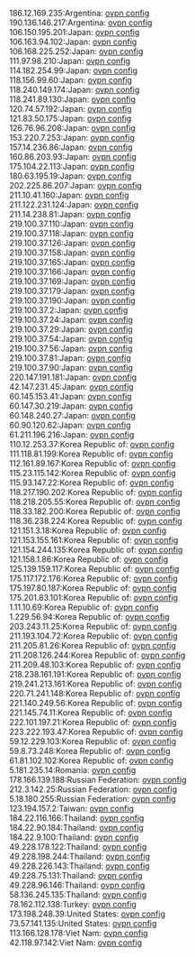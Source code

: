 186.12.169.235:Argentina: [ovpn config](vpn/186_12_169_235.ovpn)  
190.136.146.217:Argentina: [ovpn config](vpn/190_136_146_217.ovpn)  
106.150.195.201:Japan: [ovpn config](vpn/106_150_195_201.ovpn)  
106.163.94.102:Japan: [ovpn config](vpn/106_163_94_102.ovpn)  
106.168.225.252:Japan: [ovpn config](vpn/106_168_225_252.ovpn)  
111.97.98.210:Japan: [ovpn config](vpn/111_97_98_210.ovpn)  
114.182.254.99:Japan: [ovpn config](vpn/114_182_254_99.ovpn)  
118.156.99.60:Japan: [ovpn config](vpn/118_156_99_60.ovpn)  
118.240.149.174:Japan: [ovpn config](vpn/118_240_149_174.ovpn)  
118.241.89.130:Japan: [ovpn config](vpn/118_241_89_130.ovpn)  
120.74.57.192:Japan: [ovpn config](vpn/120_74_57_192.ovpn)  
121.83.50.175:Japan: [ovpn config](vpn/121_83_50_175.ovpn)  
126.76.96.208:Japan: [ovpn config](vpn/126_76_96_208.ovpn)  
153.220.7.253:Japan: [ovpn config](vpn/153_220_7_253.ovpn)  
157.14.236.86:Japan: [ovpn config](vpn/157_14_236_86.ovpn)  
160.86.203.93:Japan: [ovpn config](vpn/160_86_203_93.ovpn)  
175.104.22.113:Japan: [ovpn config](vpn/175_104_22_113.ovpn)  
180.63.195.19:Japan: [ovpn config](vpn/180_63_195_19.ovpn)  
202.225.86.207:Japan: [ovpn config](vpn/202_225_86_207.ovpn)  
211.10.41.160:Japan: [ovpn config](vpn/211_10_41_160.ovpn)  
211.122.231.124:Japan: [ovpn config](vpn/211_122_231_124.ovpn)  
211.14.238.81:Japan: [ovpn config](vpn/211_14_238_81.ovpn)  
219.100.37.110:Japan: [ovpn config](vpn/219_100_37_110.ovpn)  
219.100.37.118:Japan: [ovpn config](vpn/219_100_37_118.ovpn)  
219.100.37.126:Japan: [ovpn config](vpn/219_100_37_126.ovpn)  
219.100.37.158:Japan: [ovpn config](vpn/219_100_37_158.ovpn)  
219.100.37.165:Japan: [ovpn config](vpn/219_100_37_165.ovpn)  
219.100.37.166:Japan: [ovpn config](vpn/219_100_37_166.ovpn)  
219.100.37.169:Japan: [ovpn config](vpn/219_100_37_169.ovpn)  
219.100.37.179:Japan: [ovpn config](vpn/219_100_37_179.ovpn)  
219.100.37.190:Japan: [ovpn config](vpn/219_100_37_190.ovpn)  
219.100.37.2:Japan: [ovpn config](vpn/219_100_37_2.ovpn)  
219.100.37.24:Japan: [ovpn config](vpn/219_100_37_24.ovpn)  
219.100.37.29:Japan: [ovpn config](vpn/219_100_37_29.ovpn)  
219.100.37.54:Japan: [ovpn config](vpn/219_100_37_54.ovpn)  
219.100.37.56:Japan: [ovpn config](vpn/219_100_37_56.ovpn)  
219.100.37.81:Japan: [ovpn config](vpn/219_100_37_81.ovpn)  
219.100.37.90:Japan: [ovpn config](vpn/219_100_37_90.ovpn)  
220.147.191.181:Japan: [ovpn config](vpn/220_147_191_181.ovpn)  
42.147.231.45:Japan: [ovpn config](vpn/42_147_231_45.ovpn)  
60.145.153.41:Japan: [ovpn config](vpn/60_145_153_41.ovpn)  
60.147.30.219:Japan: [ovpn config](vpn/60_147_30_219.ovpn)  
60.148.240.27:Japan: [ovpn config](vpn/60_148_240_27.ovpn)  
60.90.120.62:Japan: [ovpn config](vpn/60_90_120_62.ovpn)  
61.211.196.216:Japan: [ovpn config](vpn/61_211_196_216.ovpn)  
110.12.253.37:Korea Republic of: [ovpn config](vpn/110_12_253_37.ovpn)  
111.118.81.199:Korea Republic of: [ovpn config](vpn/111_118_81_199.ovpn)  
112.161.89.167:Korea Republic of: [ovpn config](vpn/112_161_89_167.ovpn)  
115.23.115.142:Korea Republic of: [ovpn config](vpn/115_23_115_142.ovpn)  
115.93.147.22:Korea Republic of: [ovpn config](vpn/115_93_147_22.ovpn)  
118.217.190.202:Korea Republic of: [ovpn config](vpn/118_217_190_202.ovpn)  
118.218.205.55:Korea Republic of: [ovpn config](vpn/118_218_205_55.ovpn)  
118.33.182.200:Korea Republic of: [ovpn config](vpn/118_33_182_200.ovpn)  
118.36.238.224:Korea Republic of: [ovpn config](vpn/118_36_238_224.ovpn)  
121.151.3.18:Korea Republic of: [ovpn config](vpn/121_151_3_18.ovpn)  
121.153.155.161:Korea Republic of: [ovpn config](vpn/121_153_155_161.ovpn)  
121.154.244.135:Korea Republic of: [ovpn config](vpn/121_154_244_135.ovpn)  
121.158.1.86:Korea Republic of: [ovpn config](vpn/121_158_1_86.ovpn)  
125.139.159.117:Korea Republic of: [ovpn config](vpn/125_139_159_117.ovpn)  
175.117.172.176:Korea Republic of: [ovpn config](vpn/175_117_172_176.ovpn)  
175.197.80.187:Korea Republic of: [ovpn config](vpn/175_197_80_187.ovpn)  
175.201.83.101:Korea Republic of: [ovpn config](vpn/175_201_83_101.ovpn)  
1.11.10.69:Korea Republic of: [ovpn config](vpn/1_11_10_69.ovpn)  
1.229.56.94:Korea Republic of: [ovpn config](vpn/1_229_56_94.ovpn)  
203.243.11.25:Korea Republic of: [ovpn config](vpn/203_243_11_25.ovpn)  
211.193.104.72:Korea Republic of: [ovpn config](vpn/211_193_104_72.ovpn)  
211.205.81.26:Korea Republic of: [ovpn config](vpn/211_205_81_26.ovpn)  
211.208.126.244:Korea Republic of: [ovpn config](vpn/211_208_126_244.ovpn)  
211.209.48.103:Korea Republic of: [ovpn config](vpn/211_209_48_103.ovpn)  
218.238.161.191:Korea Republic of: [ovpn config](vpn/218_238_161_191.ovpn)  
219.241.213.161:Korea Republic of: [ovpn config](vpn/219_241_213_161.ovpn)  
220.71.241.148:Korea Republic of: [ovpn config](vpn/220_71_241_148.ovpn)  
221.140.249.56:Korea Republic of: [ovpn config](vpn/221_140_249_56.ovpn)  
221.145.74.11:Korea Republic of: [ovpn config](vpn/221_145_74_11.ovpn)  
222.101.197.21:Korea Republic of: [ovpn config](vpn/222_101_197_21.ovpn)  
223.222.193.47:Korea Republic of: [ovpn config](vpn/223_222_193_47.ovpn)  
59.12.229.103:Korea Republic of: [ovpn config](vpn/59_12_229_103.ovpn)  
59.8.73.248:Korea Republic of: [ovpn config](vpn/59_8_73_248.ovpn)  
61.81.102.102:Korea Republic of: [ovpn config](vpn/61_81_102_102.ovpn)  
5.181.235.14:Romania: [ovpn config](vpn/5_181_235_14.ovpn)  
178.166.139.188:Russian Federation: [ovpn config](vpn/178_166_139_188.ovpn)  
212.3.142.25:Russian Federation: [ovpn config](vpn/212_3_142_25.ovpn)  
5.18.180.255:Russian Federation: [ovpn config](vpn/5_18_180_255.ovpn)  
123.194.157.2:Taiwan: [ovpn config](vpn/123_194_157_2.ovpn)  
184.22.116.166:Thailand: [ovpn config](vpn/184_22_116_166.ovpn)  
184.22.90.184:Thailand: [ovpn config](vpn/184_22_90_184.ovpn)  
184.22.9.100:Thailand: [ovpn config](vpn/184_22_9_100.ovpn)  
49.228.178.122:Thailand: [ovpn config](vpn/49_228_178_122.ovpn)  
49.228.198.244:Thailand: [ovpn config](vpn/49_228_198_244.ovpn)  
49.228.226.143:Thailand: [ovpn config](vpn/49_228_226_143.ovpn)  
49.228.75.131:Thailand: [ovpn config](vpn/49_228_75_131.ovpn)  
49.228.96.146:Thailand: [ovpn config](vpn/49_228_96_146.ovpn)  
58.136.245.135:Thailand: [ovpn config](vpn/58_136_245_135.ovpn)  
78.162.112.138:Turkey: [ovpn config](vpn/78_162_112_138.ovpn)  
173.198.248.39:United States: [ovpn config](vpn/173_198_248_39.ovpn)  
73.57.141.135:United States: [ovpn config](vpn/73_57_141_135.ovpn)  
113.166.128.178:Viet Nam: [ovpn config](vpn/113_166_128_178.ovpn)  
42.118.97.142:Viet Nam: [ovpn config](vpn/42_118_97_142.ovpn)  
